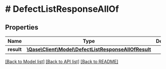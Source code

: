 # # DefectListResponseAllOf

## Properties

Name | Type | Description | Notes
------------ | ------------- | ------------- | -------------
**result** | [**\Qase\Client\Model\DefectListResponseAllOfResult**](DefectListResponseAllOfResult.md) |  | [optional]

[[Back to Model list]](../../README.md#models) [[Back to API list]](../../README.md#endpoints) [[Back to README]](../../README.md)

